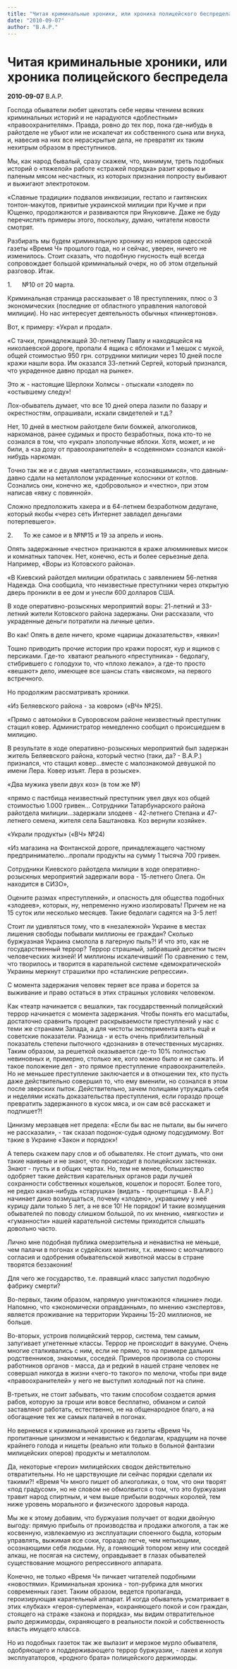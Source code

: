 ```yaml
---
title: "Читая криминальные хроники, или хроника полицейского беспредела"
date: "2010-09-07"
author: "В.А.Р."
---
```


# Читая криминальные хроники, или хроника полицейского беспредела

**2010-09-07** В.А.Р.

Господа обыватели любят щекотать себе нервы чтением всяких криминальных историй и не нарадуются «доблестным» «правоохранителям». Правда, ровно до тех пор, пока где-нибудь в райотделе не убьют или не искалечат их собственного сына или внука, и, навесив на них все нераскрытые дела, не превратят их таким нехитрым образом в преступников.

Мы, как народ бывалый, сразу скажем, что, минимум, треть подобных историй о «тяжелой» работе «стражей порядка» разит кровью и паленым мясом несчастных, из которых признания попросту выбивают и выжигают электротоком.

«Славные традиции» подвалов инквизиции, гестапо и гаитянских тонтон-макутов, привитые украинской милиции при Кучме и при Ющенко, продолжаются и развиваются при Януковиче. Даже не буду перечислять примеры этого, поскольку, думаю, читатели новости смотрят.

Разбирать мы будем криминальную хронику из номеров одесской газеты «Время Ч» прошлого года, но и сейчас, уверен, ничего не изменилось. Стоит сказать, что подобную гнусность ещё всегда сопровождает большой криминальный очерк, но об этом отдельный разговор. Итак.

1.      №10 от 20 марта.

Криминальная страница рассказывает о 18 преступлениях, плюс о 3 экономических (последние от областного управления налоговой милиции). Но нас интересует деятельность обычных «пинкертонов».

Вот, к примеру: «Украл и продал».

«С тачки, принадлежащей 30-летнему Павлу и находящейся на николаевской дороге, пропали 4 ящика с яблоками и 1 мешок с мукой, общей стоимостью 950 грн. сотрудники милиции через 10 дней после кражи нашли вора. Им оказался 33-летний Сергей, который признался, что украденное давно продал на рынке».

Это ж - настоящие Шерлоки Холмсы - отыскали «злодея» по «остывшему следу»!

Лох-обыватель думает, что все 10 дней опера лазили по базару и окрестностям, опрашивали, искали свидетелей и т.д.?

Нет, 10 дней в местном райотделе били бомжей, алкоголиков, наркоманов, ранее судимых и просто безработных, пока кто-то не сознался в том, что «украл» злополучные яблоки. Хотя, может, и не били, а «за дозу от правоохранителей» в «содеянном» сознался какой-нибудь наркоман.

Точно так же и с двумя «металлистами», «сознавшимися», что давным-давно сдали на металлолом украденные колосники от котлов. Сознались они, конечно же, «добровольно» и «честно», при этом написав «явку с повинной».

Сложно предположить хакера и в 64-летнем безработном дедугане, который якобы «через сеть Интернет завладел деньгами потерпевшего».

2.      То же самое и в №№15 и 19 за апрель и июнь.

Опять задержанные «честно» признаются в краже алюминиевых мисок и комнатных тапочек. Нет, конечно, есть и более серьезные дела. Например, «Воры из Котовского района».

«В Киевский райотдел милиции обратилась с заявлением 56-летняя Надежда. Она сообщила, что неизвестные преступники через открытую дверь проникли в ее дом и унесли 600 долларов США.

В ходе оперативно-розыскных мероприятий воры: 21-летний и 33-летний жители Котовского района задержаны. Они рассказали, что украденные деньги потратили на личные цели».

Во как! Опять в деле ничего, кроме «царицы доказательств», «явки»!

Тошно приводить прочие истории про кражи поросят, кур и ящиков с персиками. Где-то  хватают реального «преступника» - бедолагу, стибрившего с голодухи то, что «плохо лежало», а где-то просто «вешают» дело, имеющее все шансы стать «висяком», на первого встречного.

Но продолжим рассматривать хроники.

«Из Беляевского района - за ковром» («ВЧ» №25).

«Прямо с автомойки в Суворовском районе неизвестный преступник стащил ковер. Администратор немедленно сообщил о происшедшем в милицию.

В результате в ходе оперативно-розыскных мероприятий был задержан житель Беляевского района, который честно (таки, да? - В.А.Р.) признался, что стащил ковер...вместе с малознакомой девушкой по имени Лера. Ковер изъят. Лера в розыске».

«Два мужика увели двух коз» (в том же №)

«прямо с пастбища неизвестный преступник увел двух коз общей стоимостью 1.000 гривен... Сотрудники Татарбунарского района райотдела милиции...задержали злодеев - 42-летнего Степана и 47-летнего семена, жителя села Баштановка. Коз вернули хозяйке».

«Украли продукты» («ВЧ» №24)

«Из магазина на Фонтанской дороге, принадлежащего частному предпринимателю...пропали продукты на сумму 1 тысяча 700 гривен.

Сотрудники Киевского райотдела милиции в ходе оперативно-розыскных мероприятий задержали вора - 15-летнего Олега. Он находится в СИЗО»,

Оцените размах «преступлений», и опасность для общества подобных «злодеев», которых, ну, непременно нужно изолировать! Причем не на 15 суток или несколько месяцев. Такие бедолаги садятся на 3-5 лет!

Стоит ли удивляться тому, что в «незалежной» Украине в местах лишения свободы побывали миллионы ее граждан? Сколько буржуазная Украина смолола в лагерную пыль?! И что это, как не государственный террор? Террор страшный, забравший десятки тысяч человеческих жизней! И миллионы искалечивший! По сравнению с тем, что творилось и творится в карательной системе «демократической» Украины меркнут страшилки про «сталинские репрессии».

С момента задержания человек теряет все права и борется за выживание и право остаться в этих страшных условиях человеком.

Как «театр начинается с вешалки», так государственный полицейский террор начинается с момента задержания. Чтобы понять его масштабы, достаточно сравнить процент раскрываемости преступлений у нас с теми же странами Запада, а для чистоты эксперимента взять ещё и советские показатели. Разница - и есть очень приблизительный показатель степени пыточного «дознания» в отечественных мусарнях. Таким образом, за решеткой оказывается где-то 10% полностью невиновных и, примерно, столько же, кого можно было и не сажать. И такое положение дел - это прямое преступление «правоохранителей». Но не меньшее преступление заключается и в отношении тех, кто пусть даже действительно совершил то, что ему вменили, но сознался в этом после зверских пыток. Действительно, зачем полицаям утруждать себя и неделями искать доказательства преступления, если гораздо проще превратить задержанного в кусок мяса, и он сам всё расскажет и подпишет?!

Цинизму мерзавцев нет предела: «Если бы вас не пытали, вы бы ничего не рассказали», - так сказал подонок-судья одному подсудимому. Вот такие в Украине «Закон и порядок»!

А теперь скажем пару слов и об обывателях. Не стоит думать, что они такие наивные и не знают, что происходит в полицейских застенках. Знают - пусть и в общих чертах. Но, тем не менее, большинство одобряет такие действия карательных органов ради лучшей сохранности собственных кошельков, кошелок и поросят. Более того, не редко какая-нибудь «старушка» (видать - процентщица - В.А.Р.) начинает дико возмущаться, почему «злодею», укравшему у неё курицу дали только 5 лет, а не все 10! Не порядок! И такие возмущения обывателей по поводу слишком большой, по их мнению, «мягкости» и «гуманности» нашей карательной системы приходится слышать довольно часто.

Лично мне подобная публика омерзительна и ненавистна не меньше, чем палачи в погонах и судейских мантиях, т.к. именно с молчаливого согласия и одобрения обывательской животной массы в стране творятся беззакония!

Для чего же государство, т.е. правящий класс запустил подобную фабрику смерти?

Во-первых, таким образом, напрямую уничтожаются «лишние» люди. Напомню, что «экономически оправданным», по мнению «экспертов», является проживание на территории Украины 15-20 миллионов, не больше.

Во-вторых, устроив полицейский террор, система, тем самым, запугивает угнетенные классы. Террор не происходит в вакууме. Очень многие сталкивались с ним, если не прямо, то на примере дальних родственников, знакомых, соседей. Примеров произвола со стороны работников органов - масса, да и редкий в нашей стране человек не совершал никогда в жизни «чего-то такого» по мелочи, чтобы при виде «правоохранителей» у него не выступил холодный пот на спине.

В-третьих, не стоит забывать, что таким способом создается армия рабов, которую за гроши или вовсе бесплатно, обманом и силой заставляют работать, естественно, не на общенародное благо, а на обогащение тех же самых палачей в погонах.

Но вернемся к криминальной хронике из газеты «Время Ч», пропитанные цинизмом и ненавистью к бедолагам, крадущим на почве крайнего голода и нищеты (реально или только в больной фантазии милицейских оперов) продукты и металлолом.

Да, некоторые «герои» милицейских сводок действительно отвратительны. Но не царствующие ли сейчас порядки сделали их такими?! «Время Ч» много пишет об алкоголиках, о том, что они творят «под градусом», но не словом не обмолвится о том, что это буржуазия травит народ спиртным, и чем выше прибыли водочных королей, тем ниже уровень морального и физического здоровья народа.

Мы же к этому добавим, что буржуазия получает от водки двойную выгоду: прямую прибыль от производства и продажи алкоголя, а так же косвенную, извлекаемую из эксплуатации споенного быдла, которым управлять, выжимая все соки, гораздо легче, чем непьющими, осознающими себя людьми. Ну, а гоняющий топором жену или соседей алкаш, не посягая на систему, оправдывает в глазах обывателей существование мощного репрессивного аппарата.

Конечно, не только «Время Ч» пичкает читателей подобными «новостями». Криминальная хроника - топ-рубрика для многих современных газет. Таким образом, ведется пропаганда, героизирующая карательный аппарат. И когда обыватель усматривает в этих «лубках» «героя-супермена», «охраняющего покой и сон граждан, стоящего на страже «закона и порядка», мы видим отвратительное рыло держиморды, охраняющего в реальности покой и собственность власть имущего класса.

Но из подобных газеток так же вылазит и мерзкое мурло обывателя, одобряющего и поддерживающего террор буржуазии, - лакея и холуя эксплуататоров, «родного брата» полицейского держиморды.